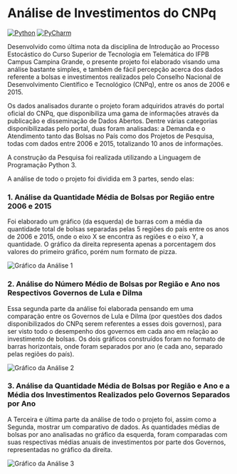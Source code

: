 # Análise de Investimentos do CNPq

[![Python](https://img.shields.io/badge/Python-3.6.8-blue)](https://www.python.org) [![PyCharm](https://img.shields.io/badge/PyCharm-2019.2-17CFB3)](https://www.jetbrains.com/pycharm/whatsnew/#v2019-2-jupyter-notebook)

Desenvolvido como última nota da disciplina de Introdução ao Processo Estocástico do Curso Superior de Tecnologia em Telemática do IFPB Campus Campina Grande, o presente projeto foi elaborado visando uma análise bastante simples, e também de fácil percepção acerca dos dados referente a bolsas e investimentos realizados pelo Conselho Nacional de Desenvolvimento Científico e Tecnológico (CNPq), entre os anos de 2006 e 2015.

Os dados analisados durante o projeto foram adquiridos através do portal oficial do CNPq, que disponibiliza uma gama de informações através da publicação e disseminação de Dados Abertos. Dentre várias categorias disponibilizadas pelo portal, duas foram analisadas: a Demanda e o Atendimento tanto das Bolsas no País como dos Projetos de Pesquisa, todas com dados entre 2006 e 2015, totalizando 10 anos de informações.

A construção da Pesquisa foi realizada utilizando a Linguagem de Programação Python 3.

A análise de todo o projeto foi dividida em 3 partes, sendo elas:

### 1. Análise da Quantidade Média de Bolsas por Região entre 2006 e 2015

Foi elaborado um gráfico (da esquerda) de barras com a média da quantidade total de bolsas separadas pelas 5 regiões do país entre os anos de 2006 e 2015, onde o eixo X se encontra as regiões e o eixo Y, a quantidade. O gráfico da direita representa apenas a porcentagem dos valores do primeiro gráfico, porém num formato de pizza.

![Gráfico da Análise 1](https://raw.githubusercontent.com/rodolfobolconte/analise_dados_cnpq/master/graficos/analise1.png)

### 2. Análise do Número Médio de Bolsas por Região e Ano nos Respectivos Governos de Lula e Dilma

Essa segunda parte da análise foi elaborada pensando em uma comparação entre os Governos de Lula e Dilma (por questões dos dados disponibilizados do CNPq serem referentes a esses dois governos), para ser visto todo o desempenho dos governos em cada ano em relação ao investimento de bolsas. Os dois gráficos construídos foram no formato de barras horizontais, onde foram separados por ano (e cada ano, separado pelas regiões do país).

![Gráfico da Análise 2](https://raw.githubusercontent.com/rodolfobolconte/analise_dados_cnpq/master/graficos/analise2.png)

### 3. Análise da Quantidade Média de Bolsas por Região e Ano e a Média dos Investimentos Realizados pelo Governos Separados por Ano

A Terceira e última parte da análise de todo o projeto foi, assim como a Segunda, mostrar um comparativo de dados. As quantidades médias de bolsas por ano analisadas no gráfico da esquerda, foram comparadas com suas respectivas médias anuais de investimentos por parte dos Governos, representadas no gráfico da direita.

![Gráfico da Análise 3](https://raw.githubusercontent.com/rodolfobolconte/analise_dados_cnpq/master/graficos/analise3.png)